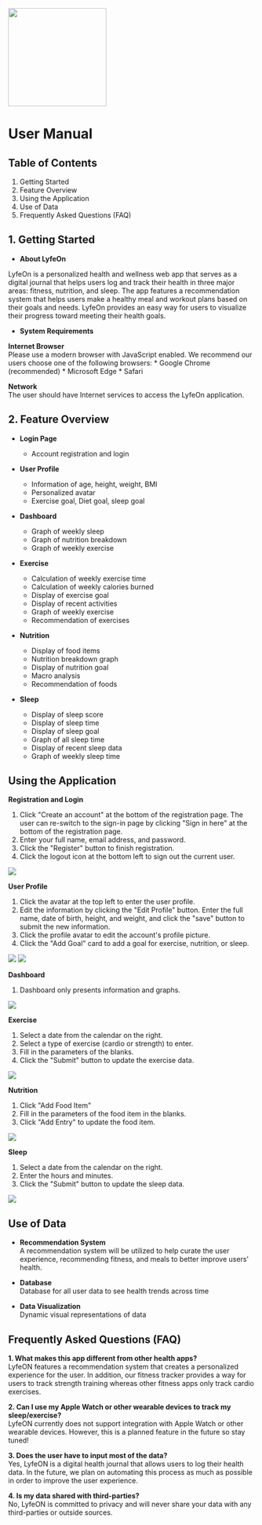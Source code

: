 <img src="https://github.com/davidcao1337/senior-design/blob/main/lyfeon-logo.png" width=200>

# **User Manual**<br />

## Table of Contents<br />

1. Getting Started
2. Feature Overview
3. Using the Application
4. Use of Data
5. Frequently Asked Questions (FAQ)

## 1. Getting Started<br />

* **About LyfeOn**<br />

LyfeOn is a personalized health and wellness web app that serves as a digital journal that helps users log and track their health in three major areas: fitness, nutrition, and sleep. The app features a recommendation system that helps users make a healthy meal and workout plans based on their goals and needs. LyfeOn provides an easy way for users to visualize their progress toward meeting their health goals.<br />

* **System Requirements**<br />

 **Internet Browser**<br />
 Please use a modern browser with JavaScript enabled.  We recommend our users choose one of the following browsers:
 	* Google Chrome (recommended)
 	* Microsoft Edge
 	* Safari
 
 **Network**<br />
 The user should have Internet services to access the LyfeOn application.

## 2. Feature Overview<br />

* **Login Page**<br />
  * Account registration and login

* **User Profile**<br />
  * Information of age, height, weight, BMI<br />
  * Personalized avatar<br />
  * Exercise goal, Diet goal, sleep goal

* **Dashboard**<br />
  * Graph of weekly sleep<br />
  * Graph of nutrition breakdown<br />
  * Graph of weekly exercise

* **Exercise**<br />
  * Calculation of weekly exercise time<br />
  * Calculation of weekly calories burned<br />
  * Display of exercise goal<br />
  * Display of recent activities<br />
  * Graph of weekly exercise<br />
  * Recommendation of exercises

* **Nutrition**<br />
  * Display of food items<br />
  * Nutrition breakdown graph<br />
  * Display of nutrition goal<br />
  * Macro analysis<br />
  * Recommendation of foods

* **Sleep**<br />
  * Display of sleep score<br />
  * Display of sleep time<br />
  * Display of sleep goal<br />
  * Graph of all sleep time<br />
  * Display of recent sleep data<br />
  * Graph of weekly sleep time

## Using the Application

**Registration and Login**<br />

1. Click "Create an account" at the bottom of the registration page. The user can re-switch to the sign-in page by clicking "Sign in here" at the bottom of the registration page.
2. Enter your full name, email address, and password. 
3. Click the "Register" button to finish registration.
4. Click the logout icon at the bottom left to sign out the current user.

<img src="https://github.com/davidcao1337/senior-design/blob/main/assignments/manual-screenshots/login-register.png">

**User Profile**<br />

1. Click the avatar at the top left to enter the user profile.
2. Edit the information by clicking the "Edit Profile" button. Enter the full name, date of birth, height, and weight, and click the "save" button to submit the new information.
3. Click the profile avatar to edit the account's profile picture.
4. Click the "Add Goal" card to add a goal for exercise, nutrition, or sleep. 

<img src="https://github.com/davidcao1337/senior-design/blob/main/assignments/manual-screenshots/edit-profile.png">
<img src="https://github.com/davidcao1337/senior-design/blob/main/assignments/manual-screenshots/add-goal.png">

**Dashboard**<br />

1. Dashboard only presents information and graphs.

<img src="https://github.com/davidcao1337/senior-design/blob/main/assignments/manual-screenshots/dashboard.png">

**Exercise**<br />

1. Select a date from the calendar on the right.
2. Select a type of exercise (cardio or strength) to enter.
3. Fill in the parameters of the blanks.
4. Click the "Submit" button to update the exercise data.

<img src="https://github.com/davidcao1337/senior-design/blob/main/assignments/manual-screenshots/add-exercise.png">

**Nutrition**<br />

1. Click "Add Food Item"
2. Fill in the parameters of the food item in the blanks. 
3. Click "Add Entry" to update the food item.

<img src="https://github.com/davidcao1337/senior-design/blob/main/assignments/manual-screenshots/add-food.png">

**Sleep**<br />

1. Select a date from the calendar on the right.
2. Enter the hours and minutes.
3. Click the "Submit" button to update the sleep data.

<img src="https://github.com/davidcao1337/senior-design/blob/main/assignments/manual-screenshots/add-sleep.png">

## Use of Data

*  **Recommendation System**<br />
A recommendation system will be utilized to help curate the user experience, recommending fitness, and meals to better improve users' health.

*  **Database**<br />
Database for all user data to see health trends across time

* **Data Visualization**<br />
Dynamic visual representations of data

## Frequently Asked Questions (FAQ)
**1. What makes this app different from other health apps?**<br />
LyfeON features a recommendation system that creates a personalized experience for the user. In addition, our fitness tracker provides a way for users to track strength training whereas other fitness apps only track cardio exercises.<br />

**2. Can I use my Apple Watch or other wearable devices to track my sleep/exercise?**<br />
LyfeON currently does not support integration with Apple Watch or other wearable devices. However, this is a planned feature in the future so stay tuned!<br />

**3. Does the user have to input most of the data?**<br />
Yes, LyfeON is a digital health journal that allows users to log their health data. In the future, we plan on automating this process as much as possible in order to improve the user experience.<br />

**4. Is my data shared with third-parties?**<br />
No, LyfeON is committed to privacy and will never share your data with any third-parties or outside sources.
